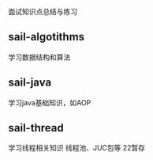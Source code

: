 
面试知识点总结与练习

## sail-algotithms
学习数据结构和算法

## sail-java
学习java基础知识，如AOP

## sail-thread
学习线程相关知识 线程池、JUC包等
22暂存
